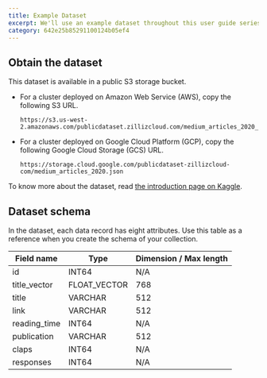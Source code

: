 ```yaml
---
title: Example Dataset
excerpt: We'll use an example dataset throughout this user guide series. The dataset contains details about over 5,000 medium articles published between Jan 2020 to August 2020 in prominent publications.
category: 642e25b85291100124b05ef4
---
```


## Obtain the dataset

This dataset is available in a public S3 storage bucket. 

- For a cluster deployed on Amazon Web Service (AWS), copy the following S3 URL.

  ```shell
  https://s3.us-west-2.amazonaws.com/publicdataset.zillizcloud.com/medium_articles_2020_dpr/medium_articles_2020_dpr.json
  ```

- For a cluster deployed on Google Cloud Platform (GCP), copy the following Google Cloud Storage (GCS) URL.

  ```shell
  https://storage.cloud.google.com/publicdataset-zillizcloud-com/medium_articles_2020.json
  ```

To know more about the dataset, read [the introduction page on Kaggle](https://www.kaggle.com/datasets/shiyu22chen/cleaned-medium-articles-dataset). 

## Dataset schema

In the dataset, each data record has eight attributes. Use this table as a reference when you create the schema of your collection.

| Field name   | Type         | Dimension / Max length |
|--------------|--------------|------------------------|
| id           | INT64        | N/A                    |
| title_vector | FLOAT_VECTOR | 768                    |
| title        | VARCHAR      | 512                    |
| link         | VARCHAR      | 512                    |
| reading_time | INT64        | N/A                    |
| publication  | VARCHAR      | 512                    |
| claps        | INT64        | N/A                    |
| responses    | INT64        | N/A                    |